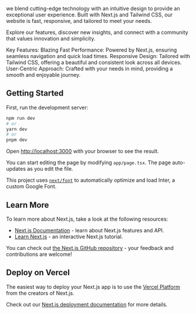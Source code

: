  we blend cutting-edge technology with an intuitive design to provide an exceptional user experience. Built with Next.js and Tailwind CSS, our website is fast, responsive, and tailored to meet your needs.

Explore our features, discover new insights, and connect with a community that values innovation and simplicity.

Key Features:
Blazing Fast Performance: Powered by Next.js, ensuring seamless navigation and quick load times.
Responsive Design: Tailored with Tailwind CSS, offering a beautiful and consistent look across all devices.
User-Centric Approach: Crafted with your needs in mind, providing a smooth and enjoyable journey. 
 
 
## Getting Started

First, run the development server:

```bash
npm run dev 
# or
yarn dev
# or 
pnpm dev
``` 
Open [http://localhost:3000](http://localhost:3000) with your browser to see the result.

You can start editing the page by modifying `app/page.tsx`. The page auto-updates as you edit the file.

This project uses [`next/font`](https://nextjs.org/docs/basic-features/font-optimization) to automatically optimize and load Inter, a custom Google Font.

## Learn More

To learn more about Next.js, take a look at the following resources:

- [Next.js Documentation](https://nextjs.org/docs) - learn about Next.js features and API.
- [Learn Next.js](https://nextjs.org/learn) - an interactive Next.js tutorial.

You can check out [the Next.js GitHub repository](https://github.com/vercel/next.js/) - your feedback and contributions are welcome!

## Deploy on Vercel

The easiest way to deploy your Next.js app is to use the [Vercel Platform](https://vercel.com/new?utm_medium=default-template&filter=next.js&utm_source=create-next-app&utm_campaign=create-next-app-readme) from the creators of Next.js.

Check out our [Next.js deployment documentation](https://nextjs.org/docs/deployment) for more details.
